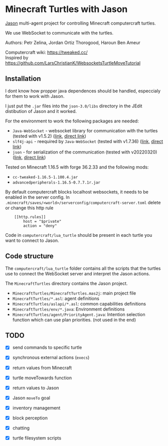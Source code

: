 # Minecraft Turtles with Jason
[Jason](http://jason.sourceforge.net/wp/) multi-agent project for controlling Minecraft computercraft turtles.

We use WebSocket to communicate with the turtles.

Authors: Petr Zelina, Jordan Ortiz Thorogood, Haroun Ben Ameur

Computercraft wiki: https://tweaked.cc/<br>
Inspired by https://github.com/LarsChristianK/WebsocketsTurtleMoveTutorial

## Installation
I dont know how propper java dependences should be handled, especcialy for them to work with Jason.

I just put the `.jar` files into the `json-3.0/libs` directory in the JEdit distibution of Jason and it worked.

For the environment to work the following packages are needed:
* `Java-WebSocket` - websocket library for communication with the turtles (tested with v1.5.2) ([link](https://github.com/TooTallNate/Java-WebSocket), [direct link](https://github.com/TooTallNate/Java-WebSocket/releases/download/v1.5.2/Java-WebSocket-1.5.2.jar))
* `slf4j-api` - reequired by `Java-WebSocket` (tested with v1.7.36) ([link](https://www.slf4j.org/), [direct link](https://repo1.maven.org/maven2/org/slf4j/slf4j-api/1.7.36/slf4j-api-1.7.36.jar))
* `json` - for serialization of the communication (tested with v20220320) ([link](https://mvnrepository.com/artifact/org.json/json), [direct link](https://repo1.maven.org/maven2/org/json/json/20220320/json-20220320.jar))


Tested on Minecraft 1.16.5 with forge 36.2.33 and the following mods:
* `cc-tweaked-1.16.5-1.100.4.jar`
* `advancedperipherals-1.16.5-0.7.7.1r.jar`

By default computercraft blocks localhost websockets, it needs to be enabled in the server config. In `.minecraft/saves/<world>/serverconfig/computercraft-server.toml` delete or change this http rule
```tmol
	[[http.rules]]
		host = "$private"
		action = "deny"
```

Code in `computercraft/lua_turtle` should be present in each turtle you want to connect to Jason.


## Code structure
The `computercraft/lua_turtle` folder contains all the scripts that the turtles use to connect the WebSocket server and interpret the Jason actions.

The `MinecraftTurtles` directory contains the Jason project.

* `MinecraftTurtles/MinecraftTurtles.mas2j`: main project file
* `MinecraftTurtles/*.asl`: agent definitions
* `MinecraftTurtles/aslapi/*.asl`: common capabilities definitions
* `MinecraftTurtles/env/*.java`: Environment definitions
* `MinecraftTurtles/agent/PriorityAgent.java`: Intention selection function which can use plan priorities. (not used in the end)


## TODO
- [x] send commands to specific turtle
- [x] synchronous external actions (`execs`)
- [x] return values from Minecraft
- [x] turtle moveTowards function
- [x] return values to Jason
- [x] Jason `moveTo` goal
- [x] inventory management
- [x] block perception
- [x] chatting
- [x] turtle filesystem scripts



